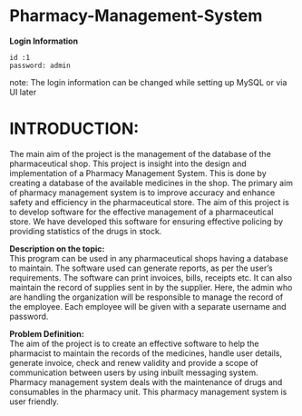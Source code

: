 # **Pharmacy-Management-System**


**Login Information** <br>
 ```
 id :1
 password: admin 
 ```
 note: The login information can be changed while setting up MySQL or via UI later
 
# INTRODUCTION: <br>
The main aim of the project is the management of the database of the pharmaceutical shop. This project is insight into the design and implementation of a Pharmacy Management System. This is done by creating a database of the available medicines in the shop. The primary aim of pharmacy management system is to improve accuracy and enhance safety and efficiency in the pharmaceutical store. The aim of this project is to develop software for the effective management of a pharmaceutical store. We have developed this software for ensuring effective policing by providing statistics of the drugs in stock. 

**Description on the topic:** <br>
This program can be used in any pharmaceutical shops having a database to maintain. The software used can generate reports, as per the user’s requirements. The software can print invoices, bills, receipts etc. It can also maintain the record of supplies sent in by the supplier. Here, the admin who are handling the organization will be responsible to manage the record of the employee. Each employee will be given with a separate username and password.

**Problem Definition:**<br>
The aim of the project is to create an effective software to help the pharmacist to maintain the records of the medicines, handle user details, generate invoice, check and renew validity and provide a scope of communication between users by using inbuilt messaging system. Pharmacy management system deals with the maintenance of drugs and consumables in the pharmacy unit. This pharmacy management system is user friendly.

